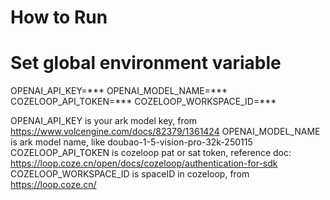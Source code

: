 # How to Run

# Set global environment variable
OPENAI_API_KEY=***
OPENAI_MODEL_NAME=***
COZELOOP_API_TOKEN=***
COZELOOP_WORKSPACE_ID=***

OPENAI_API_KEY is your ark model key, from https://www.volcengine.com/docs/82379/1361424
OPENAI_MODEL_NAME is ark model name, like doubao-1-5-vision-pro-32k-250115
COZELOOP_API_TOKEN is cozeloop pat or sat token, reference doc: https://loop.coze.cn/open/docs/cozeloop/authentication-for-sdk
COZELOOP_WORKSPACE_ID is spaceID in cozeloop, from https://loop.coze.cn/